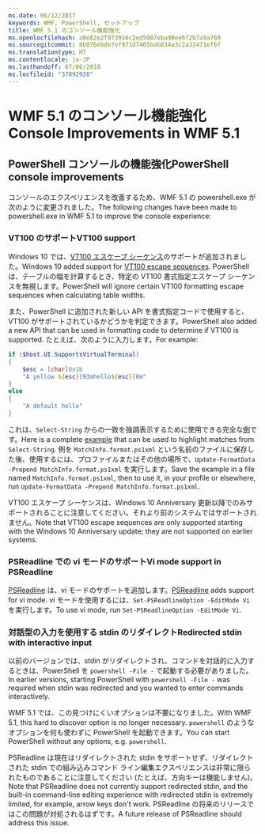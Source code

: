 ```yaml
---
ms.date: 06/12/2017
keywords: WMF, PowerShell, セットアップ
title: WMF 5.1 のコンソール機能強化
ms.openlocfilehash: a8e82e2f973916c2ed5007eba90ee6f2b7a9a769
ms.sourcegitcommit: 8b076ebde7ef971d7465bab834a3c2a32471ef6f
ms.translationtype: HT
ms.contentlocale: ja-JP
ms.lasthandoff: 07/06/2018
ms.locfileid: "37892928"
---
```

# <a name="console-improvements-in-wmf-51"></a><span data-ttu-id="bac00-103">WMF 5.1 のコンソール機能強化</span><span class="sxs-lookup"><span data-stu-id="bac00-103">Console Improvements in WMF 5.1</span></span>

## <a name="powershell-console-improvements"></a><span data-ttu-id="bac00-104">PowerShell コンソールの機能強化</span><span class="sxs-lookup"><span data-stu-id="bac00-104">PowerShell console improvements</span></span>

<span data-ttu-id="bac00-105">コンソールのエクスペリエンスを改善するため、WMF 5.1 の powershell.exe が次のように変更されました。</span><span class="sxs-lookup"><span data-stu-id="bac00-105">The following changes have been made to powershell.exe in WMF 5.1 to improve the console experience:</span></span>

### <a name="vt100-support"></a><span data-ttu-id="bac00-106">VT100 のサポート</span><span class="sxs-lookup"><span data-stu-id="bac00-106">VT100 support</span></span>

<span data-ttu-id="bac00-107">Windows 10 では、[VT100 エスケープ シーケンス](/windows/console/console-virtual-terminal-sequences)のサポートが追加されました。</span><span class="sxs-lookup"><span data-stu-id="bac00-107">Windows 10 added support for [VT100 escape sequences](/windows/console/console-virtual-terminal-sequences).</span></span>
<span data-ttu-id="bac00-108">PowerShell は、テーブルの幅を計算するとき、特定の VT100 書式指定エスケープ シーケンスを無視します。</span><span class="sxs-lookup"><span data-stu-id="bac00-108">PowerShell will ignore certain VT100 formatting escape sequences when calculating table widths.</span></span>

<span data-ttu-id="bac00-109">また、PowerShell に追加された新しい API を書式指定コードで使用すると、VT100 がサポートされているかどうかを判定できます。</span><span class="sxs-lookup"><span data-stu-id="bac00-109">PowerShell also added a new API that can be used in formatting code to determine if VT100 is supported.</span></span>
<span data-ttu-id="bac00-110">たとえば、次のように入力します。</span><span class="sxs-lookup"><span data-stu-id="bac00-110">For example:</span></span>

```powershell
if ($host.UI.SupportsVirtualTerminal)
{
    $esc = [char]0x1b
    "A yellow ${esc}[93mhello${esc}[0m"
}
else
{
    "A default hello"
}
```

<span data-ttu-id="bac00-111">これは、`Select-String` からの一致を強調表示するために使用できる完全な[例](https://gist.github.com/lzybkr/dcb973dccd54900b67783c48083c28f7)です。</span><span class="sxs-lookup"><span data-stu-id="bac00-111">Here is a complete [example](https://gist.github.com/lzybkr/dcb973dccd54900b67783c48083c28f7) that can be used to highlight matches from `Select-String`.</span></span>
<span data-ttu-id="bac00-112">例を `MatchInfo.format.ps1xml` という名前のファイルに保存した後、使用するには、プロファイルまたはその他の場所で、`Update-FormatData -Prepend MatchInfo.format.ps1xml` を実行します。</span><span class="sxs-lookup"><span data-stu-id="bac00-112">Save the example in a file named `MatchInfo.format.ps1xml`, then to use it, in your profile or elsewhere, run `Update-FormatData -Prepend MatchInfo.format.ps1xml`.</span></span>

<span data-ttu-id="bac00-113">VT100 エスケープ シーケンスは、Windows 10 Anniversary 更新以降でのみサポートされることに注意してください。それより前のシステムではサポートされません。</span><span class="sxs-lookup"><span data-stu-id="bac00-113">Note that VT100 escape sequences are only supported starting with the Windows 10 Anniversary update; they are not supported on earlier systems.</span></span>

### <a name="vi-mode-support-in-psreadline"></a><span data-ttu-id="bac00-114">PSReadline での vi モードのサポート</span><span class="sxs-lookup"><span data-stu-id="bac00-114">Vi mode support in PSReadline</span></span>

<span data-ttu-id="bac00-115">[PSReadline](https://github.com/lzybkr/PSReadLine) は、vi モードのサポートを追加します。</span><span class="sxs-lookup"><span data-stu-id="bac00-115">[PSReadline](https://github.com/lzybkr/PSReadLine) adds support for vi mode.</span></span> <span data-ttu-id="bac00-116">vi モードを使用するには、`Set-PSReadlineOption -EditMode Vi` を実行します。</span><span class="sxs-lookup"><span data-stu-id="bac00-116">To use vi mode, run `Set-PSReadlineOption -EditMode Vi`.</span></span>

### <a name="redirected-stdin-with-interactive-input"></a><span data-ttu-id="bac00-117">対話型の入力を使用する stdin のリダイレクト</span><span class="sxs-lookup"><span data-stu-id="bac00-117">Redirected stdin with interactive input</span></span>

<span data-ttu-id="bac00-118">以前のバージョンでは、stdin がリダイレクトされ、コマンドを対話的に入力するときは、PowerShell を `powershell -File -` で起動する必要がありました。</span><span class="sxs-lookup"><span data-stu-id="bac00-118">In earlier versions, starting PowerShell with `powershell -File -` was required when stdin was redirected and you wanted to enter commands interactively.</span></span>

<span data-ttu-id="bac00-119">WMF 5.1 では、この見つけにくいオプションは不要になりました。</span><span class="sxs-lookup"><span data-stu-id="bac00-119">With WMF 5.1, this hard to discover option is no longer necessary.</span></span>
<span data-ttu-id="bac00-120">`powershell` のようなオプションを何も使わずに PowerShell を起動できます。</span><span class="sxs-lookup"><span data-stu-id="bac00-120">You can start PowerShell without any options, e.g. `powershell`.</span></span>

<span data-ttu-id="bac00-121">PSReadline は現在はリダイレクトされた stdin をサポートせず、リダイレクトされた stdin での組み込みコマンド ライン編集エクスペリエンスは非常に限られたものであることに注意してください (たとえば、方向キーは機能しません)。</span><span class="sxs-lookup"><span data-stu-id="bac00-121">Note that PSReadline does not currently support redirected stdin, and the built-in command-line editing experience with redirected stdin is extremely limited, for example, arrow keys don't work.</span></span>
<span data-ttu-id="bac00-122">PSReadline の将来のリリースではこの問題が対処されるはずです。</span><span class="sxs-lookup"><span data-stu-id="bac00-122">A future release of PSReadline should address this issue.</span></span>
